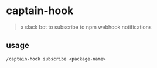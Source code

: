 # captain-hook
> a slack bot to subscribe to npm webhook notifications

## usage

```
/captain-hook subscribe <package-name>
```

